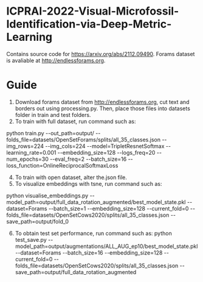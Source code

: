 # ICPRAI-2022-Visual-Microfossil-Identification-via-Deep-Metric-Learning
Contains source code for https://arxiv.org/abs/2112.09490.
Forams dataset is avaliable at http://endlessforams.org.

# Guide
1. Download forams dataset from http://endlessforams.org, cut text and borders out using processing.py. Then, place those files into datasets folder in train and test folders.
2. To train with full dataset, run command such as:

python train.py --out_path=output/ --folds_file=datasets/OpenSetForams/splits/all_35_classes.json --img_rows=224 --img_cols=224 --model=TripletResnetSoftmax --learning_rate=0.001 --embedding_size=128 --logs_freq=20 --num_epochs=30 --eval_freq=2 --batch_size=16 --loss_function=OnlineReciprocalSoftmaxLoss

4. To train with open  dataset, alter the.json file.
5. To visualize embeddings with tsne, run command such as:

python visualise_embeddings.py --model_path=output/full_data_rotation_augmented/best_model_state.pkl --dataset=Forams --batch_size=1 --embedding_size=128 --current_fold=0 --folds_file=datasets/OpenSetCows2020/splits/all_35_classes.json --save_path=output/fold_0

6. To obtain test set performance, run command such as:
python test_save.py --model_path=output/augmentations/ALL_AUG_ep10/best_model_state.pkl --dataset=Forams --batch_size=16 --embedding_size=128 --current_fold=0 --folds_file=datasets/OpenSetCows2020/splits/all_35_classes.json --save_path=output/full_data_rotation_augmented
